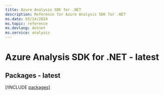 ```yaml
---
title: Azure Analysis SDK for .NET
description: Reference for Azure Analysis SDK for .NET
ms.date: 03/14/2024
ms.topic: reference
ms.devlang: dotnet
ms.service: analysis
---
```

# Azure Analysis SDK for .NET - latest
## Packages - latest
[!INCLUDE [packages](analysis-index.md)]